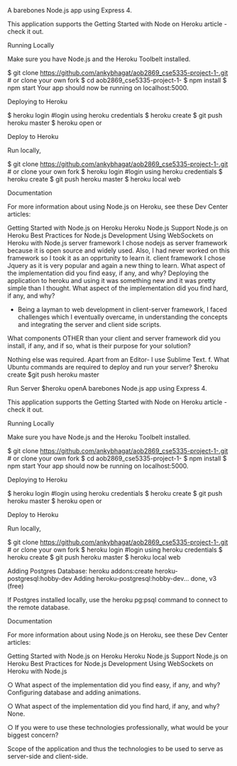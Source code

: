 A barebones Node.js app using Express 4.

This application supports the Getting Started with Node on Heroku article - check it out.

Running Locally

Make sure you have Node.js and the Heroku Toolbelt installed.

$ git clone https://github.com/ankybhagat/aob2869_cse5335-project-1-.git # or clone your own fork
$ cd aob2869_cse5335-project-1-
$ npm install
$ npm start
Your app should now be running on localhost:5000.

Deploying to Heroku

$ heroku login          #login using heroku credentials
$ heroku create
$ git push heroku master
$ heroku open
or

Deploy to Heroku

Run locally,

$ git clone https://github.com/ankybhagat/aob2869_cse5335-project-1-.git # or clone your own fork $ heroku login #login using heroku credentials $ heroku create $ git push heroku master $ heroku local web

Documentation

For more information about using Node.js on Heroku, see these Dev Center articles:

Getting Started with Node.js on Heroku
Heroku Node.js Support
Node.js on Heroku
Best Practices for Node.js Development
Using WebSockets on Heroku with Node.js
server framework
I chose nodejs as server framework because it is open source and widely used. Also, I had never worked on this framework so I took it as an opprtunity to learn it.
client framework
I chose Jquery as it is very popular and again a new thing to learn.
What aspect of the implementation did you find easy, if any, and why?
Deploying the application to heroku and using it was something new and it was pretty simple than I thought.
What aspect of the implementation did you find hard, if any, and why?
- Being a layman to web development in client-server framework, I faced challenges which I eventually overcame, in understanding the concepts and integrating the server and client side scripts.

What components OTHER than your client and server framework did you install,
if any, and if so, what is their purpose for your solution?

Nothing else was required. Apart from an Editor- I use Sublime Text.
f. What Ubuntu commands are required to deploy and run your server? $heroku create $git push heroku master

Run Server
$heroku openA barebones Node.js app using Express 4.

This application supports the Getting Started with Node on Heroku article - check it out.

Running Locally

Make sure you have Node.js and the Heroku Toolbelt installed.

$ git clone https://github.com/ankybhagat/aob2869_cse5335-project-1-.git # or clone your own fork
$ cd aob2869_cse5335-project-1-
$ npm install
$ npm start
Your app should now be running on localhost:5000.

Deploying to Heroku

$ heroku login          #login using heroku credentials
$ heroku create
$ git push heroku master
$ heroku open
or

Deploy to Heroku

Run locally,

$ git clone https://github.com/ankybhagat/aob2869_cse5335-project-1-.git # or clone your own fork $ heroku login #login using heroku credentials $ heroku create $ git push heroku master $ heroku local web

Adding Postgres Database:
 heroku addons:create heroku-postgresql:hobby-dev
Adding heroku-postgresql:hobby-dev... done, v3 (free)

If Postgres installed locally, use the heroku pg:psql command to connect to the remote database.

Documentation

For more information about using Node.js on Heroku, see these Dev Center articles:

Getting Started with Node.js on Heroku
Heroku Node.js Support
Node.js on Heroku
Best Practices for Node.js Development
Using WebSockets on Heroku with Node.js

○ What aspect of the implementation did you find easy, if any, and why?
  Configuring database and adding animations.
  
○ What aspect of the implementation did you find hard, if any, and why?
 None.
 
○ If you were to use these technologies professionally, what would be your biggest
concern?

Scope of the application and thus the technologies to be used to serve as server-side and client-side.
